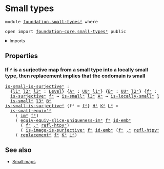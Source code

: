 # Small types

<pre class="Agda"><a id="24" class="Keyword">module</a> <a id="31" href="foundation.small-types%25E1%25B5%2589.html" class="Module">foundation.small-typesᵉ</a> <a id="55" class="Keyword">where</a>

<a id="62" class="Keyword">open</a> <a id="67" class="Keyword">import</a> <a id="74" href="foundation-core.small-types%25E1%25B5%2589.html" class="Module">foundation-core.small-typesᵉ</a> <a id="103" class="Keyword">public</a>
</pre>
<details><summary>Imports</summary>

<pre class="Agda"><a id="160" class="Keyword">open</a> <a id="165" class="Keyword">import</a> <a id="172" href="foundation.dependent-pair-types%25E1%25B5%2589.html" class="Module">foundation.dependent-pair-typesᵉ</a>
<a id="205" class="Keyword">open</a> <a id="210" class="Keyword">import</a> <a id="217" href="foundation.images%25E1%25B5%2589.html" class="Module">foundation.imagesᵉ</a>
<a id="236" class="Keyword">open</a> <a id="241" class="Keyword">import</a> <a id="248" href="foundation.locally-small-types%25E1%25B5%2589.html" class="Module">foundation.locally-small-typesᵉ</a>
<a id="280" class="Keyword">open</a> <a id="285" class="Keyword">import</a> <a id="292" href="foundation.replacement%25E1%25B5%2589.html" class="Module">foundation.replacementᵉ</a>
<a id="316" class="Keyword">open</a> <a id="321" class="Keyword">import</a> <a id="328" href="foundation.surjective-maps%25E1%25B5%2589.html" class="Module">foundation.surjective-mapsᵉ</a>
<a id="356" class="Keyword">open</a> <a id="361" class="Keyword">import</a> <a id="368" href="foundation.uniqueness-image%25E1%25B5%2589.html" class="Module">foundation.uniqueness-imageᵉ</a>
<a id="397" class="Keyword">open</a> <a id="402" class="Keyword">import</a> <a id="409" href="foundation.universal-property-image%25E1%25B5%2589.html" class="Module">foundation.universal-property-imageᵉ</a>
<a id="446" class="Keyword">open</a> <a id="451" class="Keyword">import</a> <a id="458" href="foundation.universe-levels%25E1%25B5%2589.html" class="Module">foundation.universe-levelsᵉ</a>

<a id="487" class="Keyword">open</a> <a id="492" class="Keyword">import</a> <a id="499" href="foundation-core.embeddings%25E1%25B5%2589.html" class="Module">foundation-core.embeddingsᵉ</a>
<a id="527" class="Keyword">open</a> <a id="532" class="Keyword">import</a> <a id="539" href="foundation-core.homotopies%25E1%25B5%2589.html" class="Module">foundation-core.homotopiesᵉ</a>
</pre>
</details>

## Properties

### If `f` is a surjective map from a small type into a locally small type, then replacement implies that the codomain is small

<pre class="Agda"><a id="is-small-is-surjectiveᵉ"></a><a id="736" href="foundation.small-types%25E1%25B5%2589.html#736" class="Function">is-small-is-surjectiveᵉ</a> <a id="760" class="Symbol">:</a>
  <a id="764" class="Symbol">{</a><a id="765" href="foundation.small-types%25E1%25B5%2589.html#765" class="Bound">l1ᵉ</a> <a id="769" href="foundation.small-types%25E1%25B5%2589.html#769" class="Bound">l2ᵉ</a> <a id="773" href="foundation.small-types%25E1%25B5%2589.html#773" class="Bound">l3ᵉ</a> <a id="777" class="Symbol">:</a> <a id="779" href="Agda.Primitive.html#742" class="Postulate">Level</a><a id="784" class="Symbol">}</a> <a id="786" class="Symbol">{</a><a id="787" href="foundation.small-types%25E1%25B5%2589.html#787" class="Bound">Aᵉ</a> <a id="790" class="Symbol">:</a> <a id="792" href="Agda.Primitive.html#429" class="Primitive">UUᵉ</a> <a id="796" href="foundation.small-types%25E1%25B5%2589.html#765" class="Bound">l1ᵉ</a><a id="799" class="Symbol">}</a> <a id="801" class="Symbol">{</a><a id="802" href="foundation.small-types%25E1%25B5%2589.html#802" class="Bound">Bᵉ</a> <a id="805" class="Symbol">:</a> <a id="807" href="Agda.Primitive.html#429" class="Primitive">UUᵉ</a> <a id="811" href="foundation.small-types%25E1%25B5%2589.html#769" class="Bound">l2ᵉ</a><a id="814" class="Symbol">}</a> <a id="816" class="Symbol">{</a><a id="817" href="foundation.small-types%25E1%25B5%2589.html#817" class="Bound">fᵉ</a> <a id="820" class="Symbol">:</a> <a id="822" href="foundation.small-types%25E1%25B5%2589.html#787" class="Bound">Aᵉ</a> <a id="825" class="Symbol">→</a> <a id="827" href="foundation.small-types%25E1%25B5%2589.html#802" class="Bound">Bᵉ</a><a id="829" class="Symbol">}</a> <a id="831" class="Symbol">→</a>
  <a id="835" href="foundation.surjective-maps%25E1%25B5%2589.html#2409" class="Function">is-surjectiveᵉ</a> <a id="850" href="foundation.small-types%25E1%25B5%2589.html#817" class="Bound">fᵉ</a> <a id="853" class="Symbol">→</a> <a id="855" href="foundation-core.small-types%25E1%25B5%2589.html#1232" class="Function">is-smallᵉ</a> <a id="865" href="foundation.small-types%25E1%25B5%2589.html#773" class="Bound">l3ᵉ</a> <a id="869" href="foundation.small-types%25E1%25B5%2589.html#787" class="Bound">Aᵉ</a> <a id="872" class="Symbol">→</a> <a id="874" href="foundation.locally-small-types%25E1%25B5%2589.html#1161" class="Function">is-locally-smallᵉ</a> <a id="892" href="foundation.small-types%25E1%25B5%2589.html#773" class="Bound">l3ᵉ</a> <a id="896" href="foundation.small-types%25E1%25B5%2589.html#802" class="Bound">Bᵉ</a> <a id="899" class="Symbol">→</a>
  <a id="903" href="foundation-core.small-types%25E1%25B5%2589.html#1232" class="Function">is-smallᵉ</a> <a id="913" href="foundation.small-types%25E1%25B5%2589.html#773" class="Bound">l3ᵉ</a> <a id="917" href="foundation.small-types%25E1%25B5%2589.html#802" class="Bound">Bᵉ</a>
<a id="920" href="foundation.small-types%25E1%25B5%2589.html#736" class="Function">is-small-is-surjectiveᵉ</a> <a id="944" class="Symbol">{</a><a id="945" class="Argument">fᵉ</a> <a id="948" class="Symbol">=</a> <a id="950" href="foundation.small-types%25E1%25B5%2589.html#950" class="Bound">fᵉ</a><a id="952" class="Symbol">}</a> <a id="954" href="foundation.small-types%25E1%25B5%2589.html#954" class="Bound">Hᵉ</a> <a id="957" href="foundation.small-types%25E1%25B5%2589.html#957" class="Bound">Kᵉ</a> <a id="960" href="foundation.small-types%25E1%25B5%2589.html#960" class="Bound">Lᵉ</a> <a id="963" class="Symbol">=</a>
  <a id="967" href="foundation-core.small-types%25E1%25B5%2589.html#4237" class="Function">is-small-equiv&#39;ᵉ</a>
    <a id="988" class="Symbol">(</a> <a id="990" href="foundation.images%25E1%25B5%2589.html#1543" class="Function">imᵉ</a> <a id="994" href="foundation.small-types%25E1%25B5%2589.html#950" class="Bound">fᵉ</a><a id="996" class="Symbol">)</a>
    <a id="1002" class="Symbol">(</a> <a id="1004" href="foundation.uniqueness-image%25E1%25B5%2589.html#8621" class="Function">equiv-equiv-slice-uniqueness-imᵉ</a> <a id="1037" href="foundation.small-types%25E1%25B5%2589.html#950" class="Bound">fᵉ</a> <a id="1040" href="foundation-core.embeddings%25E1%25B5%2589.html#2424" class="Function">id-embᵉ</a>
      <a id="1054" class="Symbol">(</a> <a id="1056" href="foundation.small-types%25E1%25B5%2589.html#950" class="Bound">fᵉ</a> <a id="1059" href="foundation.dependent-pair-types%25E1%25B5%2589.html#788" class="InductiveConstructor Operator">,ᵉ</a> <a id="1062" href="foundation-core.homotopies%25E1%25B5%2589.html#3017" class="Function">refl-htpyᵉ</a><a id="1072" class="Symbol">)</a>
      <a id="1080" class="Symbol">(</a> <a id="1082" href="foundation.universal-property-image%25E1%25B5%2589.html#11788" class="Function">is-image-is-surjectiveᵉ</a> <a id="1106" href="foundation.small-types%25E1%25B5%2589.html#950" class="Bound">fᵉ</a> <a id="1109" href="foundation-core.embeddings%25E1%25B5%2589.html#2424" class="Function">id-embᵉ</a> <a id="1117" class="Symbol">(</a><a id="1118" href="foundation.small-types%25E1%25B5%2589.html#950" class="Bound">fᵉ</a> <a id="1121" href="foundation.dependent-pair-types%25E1%25B5%2589.html#788" class="InductiveConstructor Operator">,ᵉ</a> <a id="1124" href="foundation-core.homotopies%25E1%25B5%2589.html#3017" class="Function">refl-htpyᵉ</a><a id="1134" class="Symbol">)</a> <a id="1136" href="foundation.small-types%25E1%25B5%2589.html#954" class="Bound">Hᵉ</a><a id="1138" class="Symbol">))</a>
    <a id="1145" class="Symbol">(</a> <a id="1147" href="foundation.replacement%25E1%25B5%2589.html#1174" class="Postulate">replacementᵉ</a> <a id="1160" href="foundation.small-types%25E1%25B5%2589.html#950" class="Bound">fᵉ</a> <a id="1163" href="foundation.small-types%25E1%25B5%2589.html#957" class="Bound">Kᵉ</a> <a id="1166" href="foundation.small-types%25E1%25B5%2589.html#960" class="Bound">Lᵉ</a><a id="1168" class="Symbol">)</a>
</pre>
## See also

- [Small maps](foundation.small-maps.md)